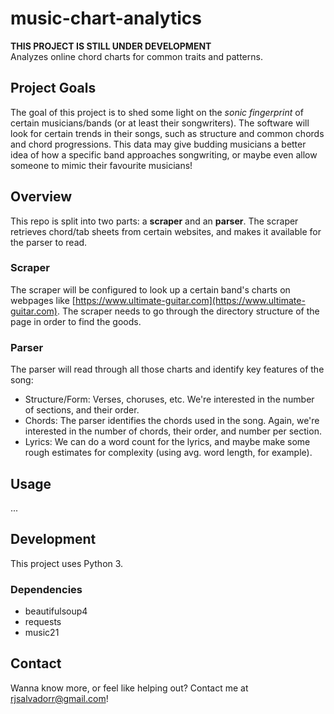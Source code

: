 # music-chart-analytics

**THIS PROJECT IS STILL UNDER DEVELOPMENT**  
Analyzes online chord charts for common traits and patterns.

## Project Goals

The goal of this project is to shed some light on the *sonic fingerprint* of certain musicians/bands (or at least their songwriters). The software will look for certain trends in their songs, such as structure and common chords and chord progressions. This data may give budding musicians a better idea of how a specific band approaches songwriting, or maybe even allow someone to mimic their favourite musicians!

## Overview

This repo is split into two parts: a **scraper** and an **parser**. The scraper retrieves chord/tab sheets from certain websites, and makes it available for the parser to read.

### Scraper

The scraper will be configured to look up a certain band's charts on webpages like [https://www.ultimate-guitar.com](https://www.ultimate-guitar.com). The scraper needs to go through the directory structure of the page in order to find the goods.

### Parser

The parser will read through all those charts and identify key features of the song:

- Structure/Form: Verses, choruses, etc. We're interested in the number of sections, and their order.
- Chords: The parser identifies the chords used in the song. Again, we're interested in the number of chords, their order, and number per section.
- Lyrics: We can do a word count for the lyrics, and maybe make some rough estimates for complexity (using avg. word length, for example).

## Usage

...

## Development

This project uses Python 3.

### Dependencies

- beautifulsoup4
- requests
- music21

## Contact

Wanna know more, or feel like helping out? Contact me at rjsalvadorr@gmail.com!
